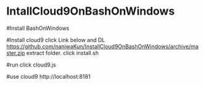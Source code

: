 # IntallCloud9OnBashOnWindows

#Install BashOnWindows

#Install cloud9
click Link below and DL
https://github.com/naniwaKun/InstallCloud9OnBashOnWindows/archive/master.zip
extract folder.
click install.sh

#run
click cloud9.js

#use cloud9
http://localhost:8181

